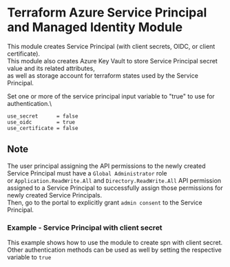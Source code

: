 # Terraform Azure Service Principal and Managed Identity Module
This module creates Service Principal (with client secrets, OIDC, or client certificate).\
This module also creates Azure Key Vault to store Service Principal secret value and its related attributes,\
 as well as storage account for terraform states used by the Service Principal.

Set one or more of the service principal input variable to "true" to use for authentication.\
```hcl
use_secret      = false
use_oidc        = true 
use_certificate = false
```
## Note 
The user principal assigning the API permissions to the newly created Service Principal must have a `Global Administrator` role\
or `Application.ReadWrite.All` and `Directory.ReadWrite.All` API permission assigned to a Service Principal to successfully assign those permissions for newly created Service Principals.\
Then, go to the portal to explicitly grant `admin consent` to the Service Principal.

### Example - Service Principal with client secret
This example shows how to use the module to create spn with client secret. Other authentication methods can be used as well by setting the respective variable to `true`
